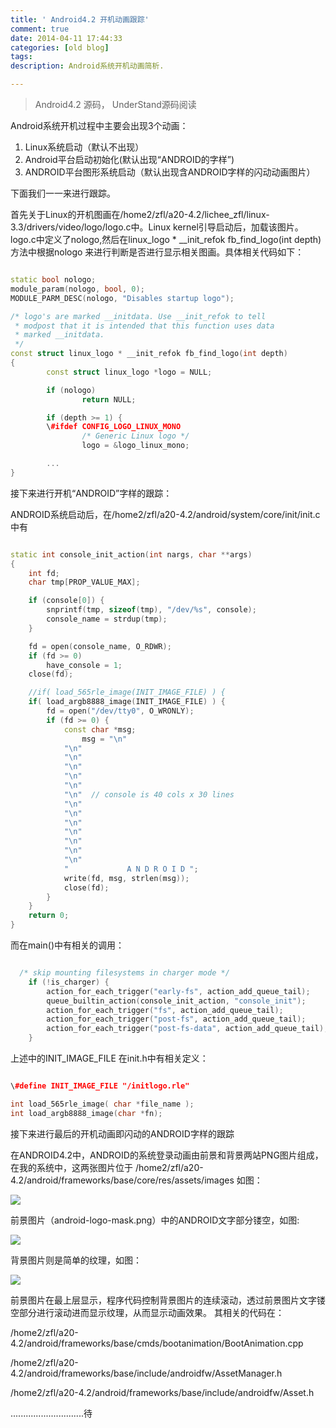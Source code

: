 ```yaml
---
title: ' Android4.2 开机动画跟踪'
comment: true
date: 2014-04-11 17:44:33
categories: [old blog]
tags:
description: Android系统开机动画简析.

---
```



> Android4.2 源码， UnderStand源码阅读



Android系统开机过程中主要会出现3个动画：

1. Linux系统启动（默认不出现）
2. Android平台启动初始化(默认出现“ANDROID的字样”)
3. ANDROID平台图形系统启动（默认出现含ANDROID字样的闪动动画图片）

下面我们一一来进行跟踪。

首先关于Linux的开机图画在/home2/zfl/a20-4.2/lichee_zfl/linux-3.3/drivers/video/logo/logo.c中。Linux kernel引导启动后，加载该图片。logo.c中定义了nologo,然后在linux_logo * __init_refok fb_find_logo(int depth)方法中根据nologo 来进行判断是否进行显示相关图画。具体相关代码如下：

```cpp

static bool nologo;
module_param(nologo, bool, 0);
MODULE_PARM_DESC(nologo, "Disables startup logo");

/* logo's are marked __initdata. Use __init_refok to tell
 * modpost that it is intended that this function uses data
 * marked __initdata.
 */
const struct linux_logo * __init_refok fb_find_logo(int depth)
{
        const struct linux_logo *logo = NULL;

        if (nologo)
                return NULL;

        if (depth >= 1) {
		\#ifdef CONFIG_LOGO_LINUX_MONO
                /* Generic Linux logo */
                logo = &logo_linux_mono;

		...
}
```

接下来进行开机“ANDROID”字样的跟踪：

ANDROID系统启动后，在/home2/zfl/a20-4.2/android/system/core/init/init.c 中有

```cpp

static int console_init_action(int nargs, char **args)
{
    int fd;
    char tmp[PROP_VALUE_MAX];

    if (console[0]) {
        snprintf(tmp, sizeof(tmp), "/dev/%s", console);
        console_name = strdup(tmp);
    }

    fd = open(console_name, O_RDWR);
    if (fd >= 0)
        have_console = 1;
    close(fd);

    //if( load_565rle_image(INIT_IMAGE_FILE) ) {
    if( load_argb8888_image(INIT_IMAGE_FILE) ) {
        fd = open("/dev/tty0", O_WRONLY);
        if (fd >= 0) {
            const char *msg;
                msg = "\n"
            "\n"
            "\n"
            "\n"
            "\n"
            "\n"
            "\n"  // console is 40 cols x 30 lines
            "\n"
            "\n"
            "\n"
            "\n"
            "\n"
            "\n"
            "\n"
            "             A N D R O I D ";
            write(fd, msg, strlen(msg));
            close(fd);
        }
    }
    return 0;
}
```

而在main()中有相关的调用：

```cpp

  /* skip mounting filesystems in charger mode */
    if (!is_charger) {
        action_for_each_trigger("early-fs", action_add_queue_tail);
        queue_builtin_action(console_init_action, "console_init");
        action_for_each_trigger("fs", action_add_queue_tail);
        action_for_each_trigger("post-fs", action_add_queue_tail);
        action_for_each_trigger("post-fs-data", action_add_queue_tail);
    }
```

上述中的INIT_IMAGE_FILE 在init.h中有相关定义：

```cpp

\#define INIT_IMAGE_FILE "/initlogo.rle"

int load_565rle_image( char *file_name );
int load_argb8888_image(char *fn);
```

接下来进行最后的开机动画即闪动的ANDROID字样的跟踪

在ANDROID4.2中，ANDROID的系统登录动画由前景和背景两站PNG图片组成，在我的系统中，这两张图片位于 /home2/zfl/a20-4.2/android/frameworks/base/core/res/assets/images  如图：

![](/img/animate/20130624115253140.png)


前景图片（android-logo-mask.png）中的ANDROID文字部分镂空，如图:

![](/img/animate/20130624115441921.png)

背景图片则是简单的纹理，如图：

![](/img/animate/20130624115540296.png)

前景图片在最上层显示，程序代码控制背景图片的连续滚动，透过前景图片文字镂空部分进行滚动进而显示纹理，从而显示动画效果。
其相关的代码在：

/home2/zfl/a20-4.2/android/frameworks/base/cmds/bootanimation/BootAnimation.cpp

/home2/zfl/a20-4.2/android/frameworks/base/include/androidfw/AssetManager.h

/home2/zfl/a20-4.2/android/frameworks/base/include/androidfw/Asset.h


.............................待

